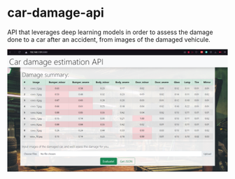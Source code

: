 # car-damage-api
API that leverages deep learning models in order to assess the damage done to a car after an accident, from images of the damaged vehicule.  
   
![Alt text](demo.png?raw=true "Display")
